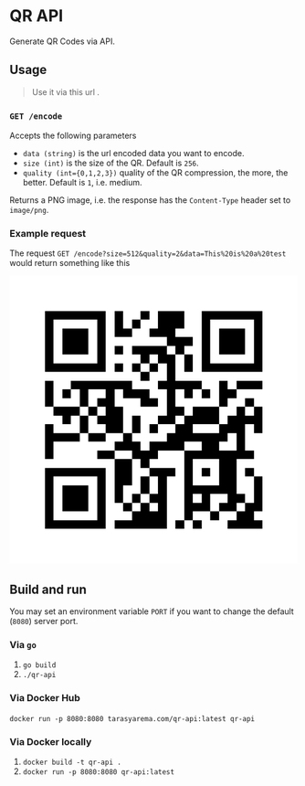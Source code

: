 # QR API

Generate QR Codes via API.

## Usage

> Use it via this url []().

### `GET /encode`

Accepts the following parameters

- `data (string)` is the url encoded data you want to encode.
- `size (int)` is the size of the QR. Default is `256`.
- `quality (int={0,1,2,3})` quality of the QR compression, the more, the better. Default is `1`, i.e. medium.

Returns a PNG image, i.e. the response has the `Content-Type` header set to `image/png`.

### Example request

The request `GET /encode?size=512&quality=2&data=This%20is%20a%20test` would return something like this

![Example response](./example.png)

## Build and run

You may set an environment variable `PORT` if you want to change the default (`8080`) server port.

### Via `go`

1. `go build`
1. `./qr-api`

### Via Docker Hub

`docker run -p 8080:8080 tarasyarema.com/qr-api:latest qr-api`

### Via Docker locally

1. `docker build -t qr-api .`
1. `docker run -p 8080:8080 qr-api:latest`
